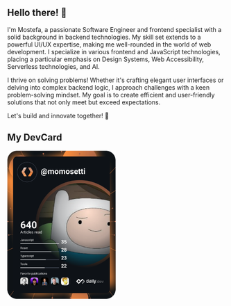 
## Hello there! 👋
I'm Mostefa, a passionate Software Engineer and frontend specialist with a solid background in backend technologies. My skill set extends to a powerful UI/UX expertise, making me well-rounded in the world of web development. I specialize in various frontend and JavaScript technologies, placing a particular emphasis on Design Systems, Web Accessibility, Serverless technologies, and AI.

I thrive on solving problems! Whether it's crafting elegant user interfaces or delving into complex backend logic, I approach challenges with a keen problem-solving mindset. My goal is to create efficient and user-friendly solutions that not only meet but exceed expectations.

Let's build and innovate together! 🚀

## My DevCard
<a href="https://app.daily.dev/DailyDevTips"><img src="https://github.com/momosetti/momosetti/blob/main/devcard.svg" width="250" alt="Mostefa Setti's Dev Card"/></a>
